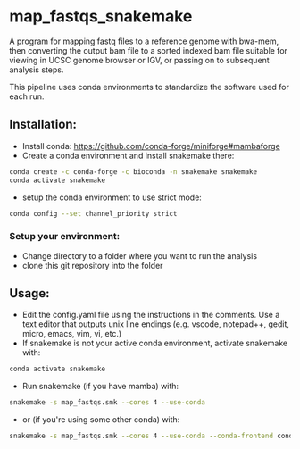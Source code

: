 # map_fastqs_snakemake

A program for mapping fastq files to a reference genome with bwa-mem, then
converting the output bam file to a sorted indexed bam file suitable for
viewing in UCSC genome browser or IGV, or passing on to subsequent analysis
steps.

This pipeline uses conda environments to standardize the software used for each
run.

## Installation:
  - Install conda: https://github.com/conda-forge/miniforge#mambaforge
  - Create a conda environment and install snakemake there:
  ```bash
  conda create -c conda-forge -c bioconda -n snakemake snakemake
  conda activate snakemake
  ```
  - setup the conda environment to use strict mode:
  ```bash
  conda config --set channel_priority strict
  ```

### Setup your environment:
  - Change directory to a folder where you want to run the analysis
  - clone this git repository into the folder

## Usage:
  - Edit the config.yaml file using the instructions in the comments. Use a text
  editor that outputs unix line endings (e.g. vscode, notepad++, gedit, micro,
  emacs, vim, vi, etc.)
  - If snakemake is not your active conda environment, activate snakemake with:
  ```bash
  conda activate snakemake
  ```
  - Run snakemake (if you have mamba) with:
  ```bash
  snakemake -s map_fastqs.smk --cores 4 --use-conda
  ```
  - or (if you're using some other conda) with:
  ```bash
  snakemake -s map_fastqs.smk --cores 4 --use-conda --conda-frontend conda
  ```
